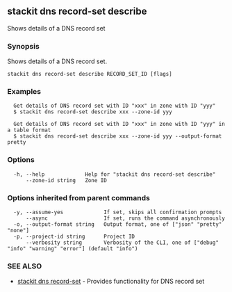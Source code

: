## stackit dns record-set describe

Shows details  of a DNS record set

### Synopsis

Shows details  of a DNS record set.

```
stackit dns record-set describe RECORD_SET_ID [flags]
```

### Examples

```
  Get details of DNS record set with ID "xxx" in zone with ID "yyy"
  $ stackit dns record-set describe xxx --zone-id yyy

  Get details of DNS record set with ID "xxx" in zone with ID "yyy" in a table format
  $ stackit dns record-set describe xxx --zone-id yyy --output-format pretty
```

### Options

```
  -h, --help             Help for "stackit dns record-set describe"
      --zone-id string   Zone ID
```

### Options inherited from parent commands

```
  -y, --assume-yes             If set, skips all confirmation prompts
      --async                  If set, runs the command asynchronously
  -o, --output-format string   Output format, one of ["json" "pretty" "none"]
  -p, --project-id string      Project ID
      --verbosity string       Verbosity of the CLI, one of ["debug" "info" "warning" "error"] (default "info")
```

### SEE ALSO

* [stackit dns record-set](./stackit_dns_record-set.md)	 - Provides functionality for DNS record set

